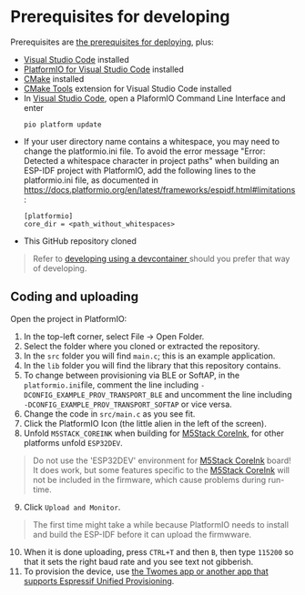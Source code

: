 # Prerequisites for developing

Prerequisites are [the prerequisites for deploying](../deploying/prerequisites.md), plus:

*	[Visual Studio Code](https://code.visualstudio.com/download) installed
*	[PlatformIO for Visual Studio Code](https://platformio.org/install/ide?install=vscode) installed
*	[CMake](https://cmake.org/download/) installed
*	[CMake Tools](https://marketplace.visualstudio.com/items?itemName=ms-vscode.cmake-tools) extension for Visual Studio Code installed
*	In [Visual Studio Code](https://code.visualstudio.com/download), open a PlaformIO Command Line Interface and enter
	```shell
	pio platform update
	```
*	If your user directory name contains a whitespace, you may need to change the platformio.ini file. To avoid the error message "Error: Detected a whitespace character in project paths" when building an ESP-IDF project with PlatformIO, add the following lines to the platformio.ini file, as documented in https://docs.platformio.org/en/latest/frameworks/espidf.html#limitations:  
	```
	[platformio]
	core_dir = <path_without_whitespaces>
	```
*	This GitHub repository cloned

> Refer to [developing using a devcontainer ](devcontainer.md) should you prefer that way of developing.


## Coding and uploading  
Open the project in PlatformIO:

  1. In the top-left corner, select File -> Open Folder.
  2. Select the folder where you cloned or extracted the repository.
  3. In the `src` folder you will find `main.c`; this is an example application.
  4. In the `lib` folder you will find the library that this repository contains.
  5. To change between provisioning via BLE or SoftAP, in the `platformio.ini`file, comment the line including `-DCONFIG_EXAMPLE_PROV_TRANSPORT_BLE` and uncomment the line including `-DCONFIG_EXAMPLE_PROV_TRANSPORT_SOFTAP` or vice versa.
  6. Change the code in `src/main.c` as you see fit.
  7. Click the PlatformIO Icon (the little alien in the left of the screen).
  8. Unfold `M5STACK_COREINK` when building for [M5Stack CoreInk](https://github.com/m5stack/M5-CoreInk), for other platforms unfold `ESP32DEV`.
> Do not use the 'ESP32DEV' environment for [M5Stack CoreInk](https://github.com/m5stack/M5-CoreInk) board! It does work, but some features specific to the [M5Stack CoreInk](https://github.com/m5stack/M5-CoreInk) will not be included in the firmware, which cause problems during run-time.
  9. Click `Upload and Monitor`. 
> The first time might take a while because PlatformIO needs to install and build the ESP-IDF before it can upload the firmwware.
  10. When it is done uploading, press `CTRL+T` and then `B`, then type `115200` so that it sets the right baud rate and you see text not gibberish.
  11. To provision the device, use [the Twomes app or another app that supports Espressif Unified Provisioning](../developing-testing/testing.md). 